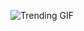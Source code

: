 ![Trending GIF](https://media3.giphy.com/media/v1.Y2lkPThiYjIxNzcyeG43OGk5bWJxc2o0YnE2NWF5cjBuY2VlYXEzZjdrODJqMTBkZzk1cCZlcD12MV9naWZzX3NlYXJjaCZjdD1n/YYKoJL28YtscdUTGWA/giphy.gif)
